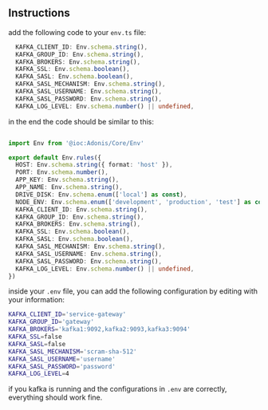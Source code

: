 ## Instructions

add the following code to your `env.ts` file:

```typescript
  KAFKA_CLIENT_ID: Env.schema.string(),
  KAFKA_GROUP_ID: Env.schema.string(),
  KAFKA_BROKERS: Env.schema.string(),
  KAFKA_SSL: Env.schema.boolean(),
  KAFKA_SASL: Env.schema.boolean(),
  KAFKA_SASL_MECHANISM: Env.schema.string(),
  KAFKA_SASL_USERNAME: Env.schema.string(),
  KAFKA_SASL_PASSWORD: Env.schema.string(),
  KAFKA_LOG_LEVEL: Env.schema.number() || undefined,
```

in the end the code should be similar to this:

```typescript

import Env from '@ioc:Adonis/Core/Env'

export default Env.rules({
  HOST: Env.schema.string({ format: 'host' }),
  PORT: Env.schema.number(),
  APP_KEY: Env.schema.string(),
  APP_NAME: Env.schema.string(),
  DRIVE_DISK: Env.schema.enum(['local'] as const),
  NODE_ENV: Env.schema.enum(['development', 'production', 'test'] as const),
  KAFKA_CLIENT_ID: Env.schema.string(),
  KAFKA_GROUP_ID: Env.schema.string(),
  KAFKA_BROKERS: Env.schema.string(),
  KAFKA_SSL: Env.schema.boolean(),
  KAFKA_SASL: Env.schema.boolean(),
  KAFKA_SASL_MECHANISM: Env.schema.string(),
  KAFKA_SASL_USERNAME: Env.schema.string(),
  KAFKA_SASL_PASSWORD: Env.schema.string(),
  KAFKA_LOG_LEVEL: Env.schema.number() || undefined,
})

```

inside your `.env` file, you can add the following configuration by editing with your information:

```bash
KAFKA_CLIENT_ID='service-gateway'
KAFKA_GROUP_ID='gateway'
KAFKA_BROKERS='kafka1:9092,kafka2:9093,kafka3:9094'
KAFKA_SSL=false
KAFKA_SASL=false
KAFKA_SASL_MECHANISM='scram-sha-512'
KAFKA_SASL_USERNAME='username'
KAFKA_SASL_PASSWORD='password'
KAFKA_LOG_LEVEL=4
```

if you kafka is running and the configurations in `.env` are correctly, everything should work fine.
